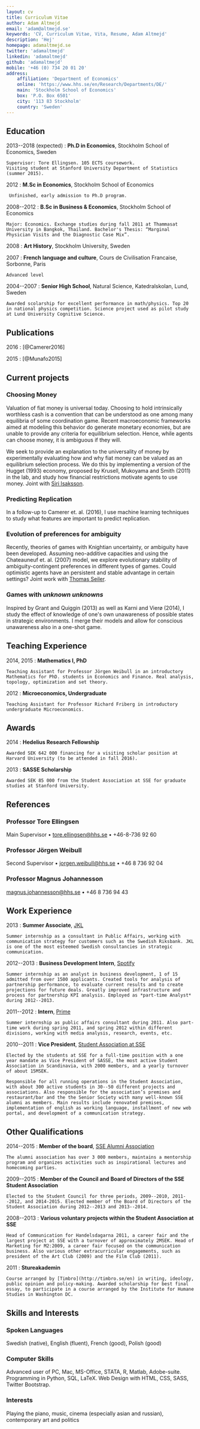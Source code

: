 ```yaml
---
layout: cv
title: Curriculum Vitae
author: Adam Altmejd
email: 'adam@altmejd.se'
keywords: 'CV, Curriculum Vitae, Vita, Resume, Adam Altmejd'
description: 'Hej'
homepage: adamaltmejd.se
twitter: 'adamaltmejd'
linkedin: 'adamaltmejd'
github: 'adamaltmejd'
mobile: '+46 (0) 734 20 01 20'
address: 
    affiliation: 'Department of Economics'
    online: 'https://www.hhs.se/en/Research/Departments/DE/'
    main: 'Stockholm School of Economics'
    box: 'P.O. Box 6501'
    city: '113 83 Stockholm'
    country: 'Sweden'
---
```



## Education

2013--2018 (expected)
:   __Ph.D in Economics__, Stockholm School of Economics, Sweden

    Supervisor: Tore Ellingsen. 105 ECTS coursework.
    Visiting student at Stanford University Department of Statistics (summer 2015).

2012
:   __M.Sc in Economics__, Stockholm School of Economics

     Unfinished, early admission to Ph.D program.

2008--2012
:   __B.Sc in Business & Economics__, Stockholm School of Economics

    Major: Economics. Exchange studies during fall 2011 at Thammasat University in Bangkok, Thailand. Bachelor's Thesis: “Marginal Physician Visits and the Diagnostic Case Mix”.

2008
:   __Art History__, Stockholm University, Sweden

2007
:   __French language and culture__, Cours de Civilisation Francaise, Sorbonne, Paris

    Advanced level 

2004--2007
:   __Senior High School__, Natural Science, Katedralskolan, Lund, Sweden

    Awarded scolarship for excellent performance in math/physics. Top 20 in national physics competition. Science project used as pilot study at Lund University Cognitive Science.

## Publications

2016
:   [@Camerer2016]

2015
:   [@Munafo2015]

## Current projects

### Choosing Money
Valuation of fiat money is universal today. Choosing to hold intrinsically worthless cash is a convention that can be understood as one among many equilibria of some coordination game. Recent macroeconomic frameworks aimed at modeling this behavior do generate monetary economies, but are unable to provide any criteria for equilibrium selection. Hence, while agents can choose money, it is ambiguous if they will.

We seek to provide an explanation to the universality of money by experimentally evaluating how and why fiat money can be valued as an equilibrium selection process. We do this by implementing a version of the Hugget (1993) economy, proposed by Krusell, Mukoyama and Smith (2011) in the lab, and study how financial restrictions motivate agents to use money. Joint with [Siri Isaksson](http://www.hhs.se/en/person/?PersonID=31631033).

### Predicting Replication
In a follow-up to Camerer et. al. (2016), I use machine learning techniques to study what features are important to predict replication. 

### Evolution of preferences for ambiguity
Recently, theories of games with Knightian uncertainty, or ambiguity have been developed. Assuming neo-additive capacities and using the Chateauneuf et. al. (2007) model, we explore evolutionary stability of ambiguity-contingent preferences in different types of games. Could optimistic agents have an persistent and stable advantage in certain settings? Joint work with [Thomas Seiler](http://www.hhs.se/en/person/?personid=34461033).

### Games with *unknown unknowns*
Inspired by Grant and Quiggin (2013) as well as Karni and Vierø (2014), I study the effect of knowledge of one's own unawareness of possible states in strategic environments. I merge their models and allow for conscious unawareness also in a one-shot game.


## Teaching Experience

2014, 2015
:   __Mathematics I, PhD__

    Teaching Assistant for Professor Jörgen Weibull in an introductory Mathematics for PhD. students in Economics and Finance. Real analysis, topology, optimization and set theory.

2012
:   __Microeconomics, Undergraduate__

    Teaching Assistant for Professor Richard Friberg in introductory undergraduate Microeconomics.

## Awards

2014
:   __Hedelius Research Fellowship__

    Awarded SEK 642 000 financing for a visiting scholar position at Harvard University (to be attended in fall 2016).

2013
:   __SASSE Scholarship__

    Awarded SEK 85 000 from the Student Association at SSE for graduate studies at Stanford University.


## References

### Professor Tore Ellingsen
Main Supervisor • <tore.ellingsen@hhs.se> • +46-8-736 92 60

### Professor Jörgen Weibull
Second Supervisor • <jorgen.weibull@hhs.se> • +46 8 736 92 04

### Professor Magnus Johannesson
<magnus.johannesson@hhs.se> • +46 8 736 94 43


## Work Experience

2013
:   __Summer Associate__, [JKL](http://www.jkl.se/)

    Summer internship as a consultant in Public Affairs, working with communication strategy for customers such as the Swedish Riksbank. JKL is one of the most esteemed Swedish consultancies in strategic communication.

2012--2013
:   __Business Development Intern__, [Spotify](http://www.spotify.com)

    Summer internship as an analyst in business development, 1 of 15 admitted from over 1500 applicants. Created tools for analysis of partnership performance, to evaluate current results and to create projections for future deals. Greatly improved infrastructure and process for partnership KPI analysis. Employed as *part-time Analyst* during 2012--2013.

2011--2012 
:   __Intern__, [Prime](http://www.primegroup.com/)

    Summer internship as public affairs consultant during 2011. Also part-time work during spring 2011, and spring 2012 within different divisions, working with media analysis, research, events, etc.

2010--2011
:   __Vice President__, [Student Association at SSE](http://www.sasse.se)

    Elected by the students at SSE for a full-time position with a one year mandate as Vice President of SASSE, the most active Student Association in Scandinavia, with 2000 members, and a yearly turnover of about 15MSEK.

    Responsible for all running operations in the Student Association, with about 300 active students in 30--50 different projects and associations. Also responsible for the association’s premises and restaurant/bar and the the Senior Society with many well-known SSE alumni as members. Main results include renovated premises, implementation of english as working language, installment of new web portal, and development of a communication strategy.


## Other Qualifications

2014--2015
:   __Member of the board__, [SSE Alumni Association](http://hhskamratforening.se/)

    The alumni association has over 3 000 members, maintains a mentorship program and organizes activities such as inspirational lectures and homecoming parties. 

2009--2015
:   __Member of the Council and Board of Directors of the SSE Student Association__

    Elected to the Student Council for three periods, 2009--2010, 2011--2012, and 2014-2015. Elected member of the Board of Directors of the Student Association during 2012--2013 and 2013--2014.

2008--2013
:   __Various voluntary projects within the Student Association at SSE__

    Head of Communication for Handelsdagarna 2011, a career fair and the largest project at SSE with a turnover of approximately 2MSEK. Head of Marketing for M2:2009, a career fair focused on the communication business. Also various other extracurricular engagements, such as president of the Art Club (2009) and the Film Club (2011).

2011
:   __Stureakademin__

    Course arranged by [Timbro](http://timbro.se/en) in writing, ideology, public opinion and policy-making. Awarded scholarship for best final essay, to participate in a course arranged by the Institute for Humane Studies in Washington DC.


## Skills and Interests

### Spoken Languages
Swedish (native), English (fluent), French (good), Polish (good)

### Computer Skills
Advanced user of PC, Mac, MS-Office, STATA, R, Matlab, Adobe-suite. Programming in Python, SQL, LaTeX. Web Design with HTML, CSS, SASS, Twitter Bootstrap.

### Interests
Playing the piano, music, cinema (especially asian and russian), contemporary art and politics
